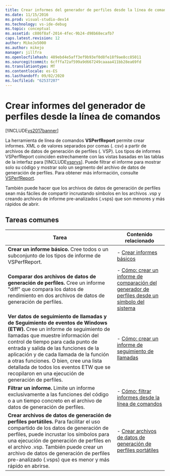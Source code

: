 ```yaml
---
title: Crear informes del generador de perfiles desde la línea de comandos | Microsoft Docs
ms.date: 11/15/2016
ms.prod: visual-studio-dev14
ms.technology: vs-ide-debug
ms.topic: conceptual
ms.assetid: c886f8af-2014-4fec-9b24-d98b68ecafb7
caps.latest.revision: 12
author: MikeJo5000
ms.author: mikejo
manager: jillfra
ms.openlocfilehash: 489ebd4e5aff3ef9b93ef0d8fe18f9ae8cc85011
ms.sourcegitcommit: 6cfffa72af599a9d667249caaaa411bb28ea69fd
ms.translationtype: MT
ms.contentlocale: es-ES
ms.lasthandoff: 09/02/2020
ms.locfileid: "62537207"
---
```

# <a name="creating-profiler-reports-from-the-command-line"></a>Crear informes del generador de perfiles desde la línea de comandos
[!INCLUDE[vs2017banner](../includes/vs2017banner.md)]

La herramienta de línea de comandos **VSPerfReport** permite crear informes. XML o de valores separados por comas (. csv) a partir de archivos de datos de generación de perfiles (. VSP). Los tipos de informes VSPerfReport coinciden estrechamente con las vistas basadas en las tablas de la interfaz para [!INCLUDE[vsprvs](../includes/vsprvs-md.md)]. Puede filtrar el informe para mostrar solo su código y mostrar solo un segmento del archivo de datos de generación de perfiles. Para obtener más información, consulte [VSPerfReport](../profiling/vsperfreport.md).  
  
 También puede hacer que los archivos de datos de generación de perfiles sean más fáciles de compartir incrustando símbolos en los archivos .vsp y creando archivos de informe pre-analizados (.vsps) que son menores y más rápidos de abrir.  
  
## <a name="common-tasks"></a>Tareas comunes  
  
|Tarea|Contenido relacionado|  
|----------|---------------------|  
|**Crear un informe básico.** Cree todos o un subconjunto de los tipos de informe de VSPerfReport.|-   [Crear informes básicos](../profiling/creating-basic-profiling-reports-from-the-command-line.md)|  
|**Comparar dos archivos de datos de generación de perfiles.** Cree un informe "diff" que compara los datos de rendimiento en dos archivos de datos de generación de perfiles.|-   [Cómo: crear un informe de comparación del generador de perfiles desde un símbolo del sistema](../profiling/how-to-create-a-profiler-comparison-report-from-a-command-prompt.md)|  
|**Ver datos de seguimiento de llamadas y de Seguimiento de eventos de Windows (ETW).** Cree un informe de seguimiento de llamadas que muestre información del control de tiempo para cada punto de entrada y salida de las funciones de la aplicación y de cada llamada de la función a otras funciones. O bien, cree una lista detallada de todos los eventos ETW que se recopilaron en una ejecución de generación de perfiles.|-   [Cómo: crear un informe de seguimiento de llamadas](../profiling/how-to-create-a-profiling-tools-call-trace-report.md)|  
|**Filtrar un informe.** Limite un informe exclusivamente a las funciones del código o a un tiempo concreto en el archivo de datos de generación de perfiles.|-   [Cómo: filtrar informes desde la línea de comandos](../profiling/how-to-filter-reports-from-the-command-line.md)|  
|**Crear archivos de datos de generación de perfiles portátiles.** Para facilitar el uso compartido de los datos de generación de perfiles, puede incrustar los símbolos para una ejecución de generación de perfiles en el archivo .vsp. También puede crear un archivo de datos de generación de perfiles pre-analizado (.vsps) que es menor y más rápido en abrirse.|-   [Crear archivos de datos de generación de perfiles portátiles](../profiling/creating-portable-profiling-data-files-from-the-command-line.md)|
